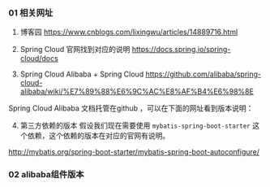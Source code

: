 ### 01 相关网址
1. 博客园
https://www.cnblogs.com/lixingwu/articles/14889716.html

2. Spring Cloud 官网找到对应的说明
https://docs.spring.io/spring-cloud/docs

3. Spring Cloud Alibaba + Spring Cloud
https://github.com/alibaba/spring-cloud-alibaba/wiki/%E7%89%88%E6%9C%AC%E8%AF%B4%E6%98%8E

Spring Cloud Alibaba 文档托管在github ，可以在下面的网址看到版本说明：

4. 第三方依赖的版本
假设我们现在需要使用 `mybatis-spring-boot-starter` 这个依赖，这个依赖的版本在对应的官网有说明。

http://mybatis.org/spring-boot-starter/mybatis-spring-boot-autoconfigure/


### 02 alibaba组件版本